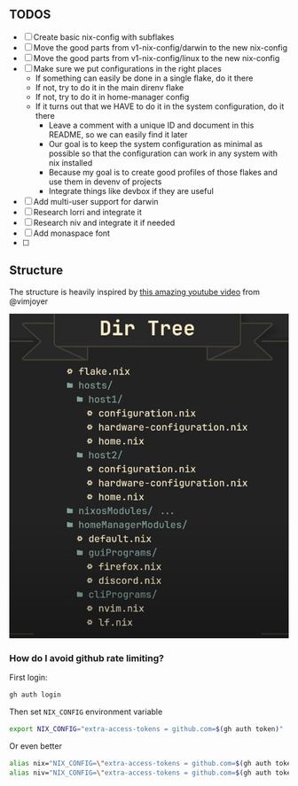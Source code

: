 ## TODOS

- [ ] Create basic nix-config with subflakes
- [ ] Move the good parts from v1-nix-config/darwin to the new nix-config
- [ ] Move the good parts from v1-nix-config/linux to the new nix-config
- [ ] Make sure we put configurations in the right places
  - If something can easily be done in a single flake, do it there
  - If not, try to do it in the main direnv flake
  - If not, try to do it in home-manager config
  - If it turns out that we HAVE to do it in the system configuration, do it there
    - Leave a comment with a unique ID and document in this README, so we can easily find it later
    - Our goal is to keep the system configuration as minimal as possible so that the configuration can work in any system with nix installed
    - Because my goal is to create good profiles of those flakes and use them in devenv of projects
    - Integrate things like devbox if they are useful
- [ ] Add multi-user support for darwin
- [ ] Research lorri and integrate it
- [ ] Research niv and integrate it if needed
- [ ] Add monaspace font
- [ ] 

## Structure

The structure is heavily inspired by [this amazing youtube video](https://www.youtube.com/watch?v=vYc6IzKvAJQ) from @vimjoyer

![Directory Structure](./assets/images/directory-structure.png)

### How do I avoid github rate limiting?

First login:

```sh
gh auth login
```

Then set `NIX_CONFIG` environment variable

```sh
export NIX_CONFIG="extra-access-tokens = github.com=$(gh auth token)"
```

Or even better
```sh
alias nix="NIX_CONFIG=\"extra-access-tokens = github.com=$(gh auth token)\" nix"
alias niv="NIX_CONFIG=\"extra-access-tokens = github.com=$(gh auth token)\" niv"
```
